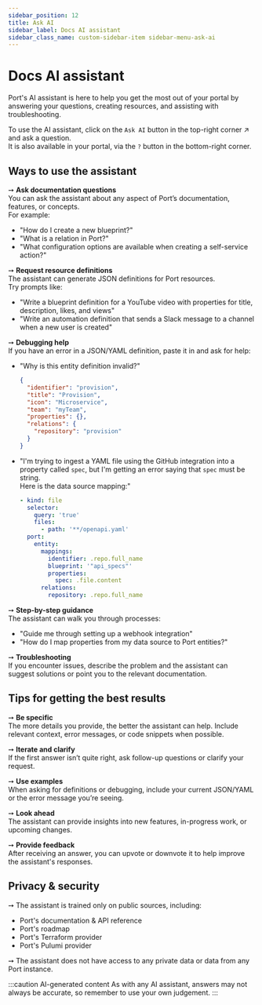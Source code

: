 ```yaml
---
sidebar_position: 12
title: Ask AI
sidebar_label: Docs AI assistant
sidebar_class_name: custom-sidebar-item sidebar-menu-ask-ai
---
```


# Docs AI assistant

Port's AI assistant is here to help you get the most out of your portal by answering your questions, creating resources, and assisting with troubleshooting. 

To use the AI assistant, click on the `Ask AI` button in the top-right corner ↗️ and ask a question.  
It is also available in your portal, via the `?` button in the bottom-right corner.

## Ways to use the assistant

➙ **Ask documentation questions**  
  You can ask the assistant about any aspect of Port’s documentation, features, or concepts.  
  For example:
  - "How do I create a new blueprint?"
  - "What is a relation in Port?"
  - "What configuration options are available when creating a self-service action?"

➙ **Request resource definitions**  
  The assistant can generate JSON definitions for Port resources.  
  Try prompts like:
  - "Write a blueprint definition for a YouTube video with properties for title, description, likes, and views"
  - "Write an automation definition that sends a Slack message to a channel when a new user is created"

➙ **Debugging help**  
  If you have an error in a JSON/YAML definition, paste it in and ask for help:
  - "Why is this entity definition invalid?"
    ```json
    {
      "identifier": "provision",
      "title": "Provision",
      "icon": "Microservice",
      "team": "myTeam",
      "properties": {},
      "relations": {
        "repository": "provision"
      }
    }
    ```
  - "I'm trying to ingest a YAML file using the GitHub integration into a property called `spec`, but I'm getting an error saying that `spec` must be string.  
  Here is the data source mapping:"
    ```yaml
    - kind: file
      selector:
        query: 'true'
        files:
          - path: '**/openapi.yaml'
      port:
        entity:
          mappings:
            identifier: .repo.full_name
            blueprint: '"api_specs"'
            properties:
              spec: .file.content
          relations:
            repository: .repo.full_name
    ```

➙ **Step-by-step guidance**  
  The assistant can walk you through processes:
  - "Guide me through setting up a webhook integration"
  - "How do I map properties from my data source to Port entities?"

➙ **Troubleshooting**  
  If you encounter issues, describe the problem and the assistant can suggest solutions or point you to the relevant documentation.
  
## Tips for getting the best results

➙ **Be specific**  
  The more details you provide, the better the assistant can help. Include relevant context, error messages, or code snippets when possible.

➙ **Iterate and clarify**  
  If the first answer isn’t quite right, ask follow-up questions or clarify your request.

➙ **Use examples**  
  When asking for definitions or debugging, include your current JSON/YAML or the error message you’re seeing.

➙ **Look ahead**  
  The assistant can provide insights into new features, in-progress work, or upcoming changes.

➙ **Provide feedback**  
  After receiving an answer, you can upvote or downvote it to help improve the assistant's responses.

## Privacy & security

➙ The assistant is trained only on public sources, including:
- Port's documentation & API reference
- Port's roadmap
- Port's Terraform provider
- Port's Pulumi provider

➙ The assistant does not have access to any private data or data from any Port instance.
 
:::caution AI-generated content
As with any AI assistant, answers may not always be accurate, so remember to use your own judgement.
:::